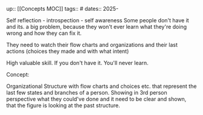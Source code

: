 up:: [[Concepts MOC]]
tags:: #
dates:: 2025-

Self reflection - introspection - self awareness
Some people don't have it and its. a big problem, because they won't ever learn what they're doing wrong and how they can fix it.

They need to watch their flow charts and organizations and their last actions (choices they made and with what intent)

High valuable skill.
If you don't have it.
You'll never learn.

Concept:

Organizational Structure with flow charts and choices etc. that represent the last few states and branches of a person.
Showing in 3rd person perspective what they could've done and it need to be clear and shown, that the figure is looking at the past structure.


